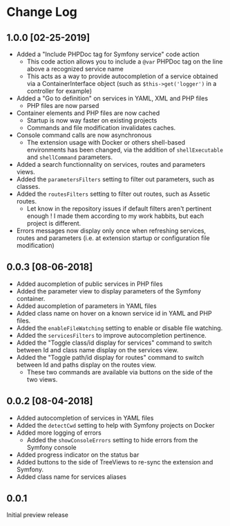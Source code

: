 # Change Log

## 1.0.0 [02-25-2019]

* Added a "Include PHPDoc tag for Symfony service" code action
    * This code action allows you to include a `@var` PHPDoc tag on the line above a recognized service name
    * This acts as a way to provide autocompletion of a service obtained via a ContainerInterface object (such as `$this->get('logger')` in a controller for example)
* Added a "Go to definition" on services in YAML, XML and PHP files
    * PHP files are now parsed
* Container elements and PHP files are now cached
    * Startup is now way faster on existing projects
    * Commands and file modification invalidates caches.
* Console command calls are now asynchronous
    * The extension usage with Docker or others shell-based environments has been changed, via the addition of `shellExecutable` and `shellCommand` parameters.
* Added a search functionnality on services, routes and parameters views.
* Added the `parametersFilters` setting to filter out parameters, such as classes.
* Added the `routesFilters` setting to filter out routes, such as Assetic routes.
    * Let know in the repository issues if default filters aren't pertinent enough ! I made them according to my work habbits, but each project is different.
* Errors messages now display only once when refreshing services, routes and parameters (i.e. at extension startup or configuration file modification)

## 0.0.3 [08-06-2018]

* Added aucompletion of public services in PHP files
* Added the parameter view to display parameters of the Symfony container.
* Added aucompletion of parameters in YAML files
* Added class name on hover on a known service id in YAML and PHP files.
* Added the `enableFileWatching` setting to enable or disable file watching.
* Added the `servicesFilters` to improve autocompletion pertinence.
* Added the "Toggle class/id display for services" command to switch between Id and class name display on the services view.
* Added the "Toggle path/id display for routes" command to switch between Id and paths display on the routes view.
    * These two commands are available via buttons on the side of the two views.

## 0.0.2 [08-04-2018]

* Added autocompletion of services in YAML files
* Added the `detectCwd` setting to help with Symfony projects on Docker
* Added more logging of errors
    * Added the `showConsoleErrors` setting to hide errors from the Symfony console
* Added progress indicator on the status bar
* Added buttons to the side of TreeViews to re-sync the extension and Symfony.
* Added class name for services aliases

## 0.0.1

Initial preview release